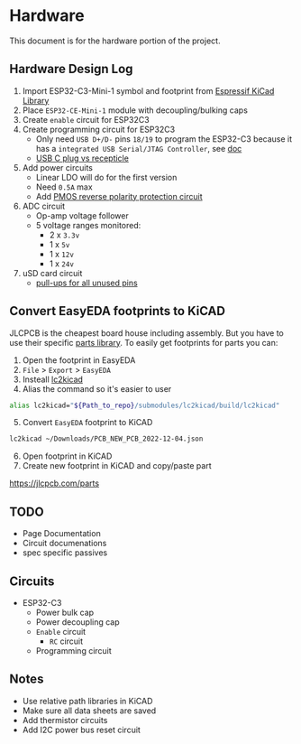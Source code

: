 # Hardware

This document is for the hardware portion of the project.

## Hardware Design Log
1. Import ESP32-C3-Mini-1 symbol and footprint from [Espressif KiCad Library](https://github.com/espressif/kicad-libraries)
2. Place `ESP32-CE-Mini-1` module with decoupling/bulking caps
3. Create `enable` circuit for ESP32C3
4. Create programming circuit for ESP32C3
    - Only need `USB D+/D-` pins `18/19` to program the ESP32-C3 because it has a `integrated USB Serial/JTAG Controller`, see [doc](https://docs.espressif.com/projects/esp-idf/en/latest/esp32c3/api-guides/usb-serial-jtag-console.html)
    - [USB C plug vs recepticle](https://www.arrow.com/en/research-and-events/articles/usb-technology-c-plug-and-receptacle-pinouts)
5. Add power circuits
    - Linear LDO will do for the first version
    - Need `0.5A` max
    - Add [PMOS reverse polarity protection circuit](https://components101.com/articles/design-guide-pmos-mosfet-for-reverse-voltage-polarity-protection)
6. ADC circuit
    - Op-amp voltage follower
    - 5 voltage ranges monitored:
        - 2 x `3.3v`
        - 1 x `5v`
        - 1 x `12v`
        - 1 x `24v`
7. uSD card circuit
    - [pull-ups for all unused pins](https://electronics.stackexchange.com/questions/39571/how-to-do-pulling-up-or-down-correctly-when-interfacing-a-microsd-card)


## Convert EasyEDA footprints to KiCAD
JLCPCB is the cheapest board house including assembly.  But you have to use their specific [parts library](https://jlcpcb.com/parts). To easily get footprints for parts you can:
1. Open the footprint in EasyEDA
2. `File` > `Export` > `EasyEDA`
3. Insteall [lc2kicad](https://github.com/RigoLigoRLC/LC2KiCad)
4. Alias the command so it's easier to user
```bash
alias lc2kicad="${Path_to_repo}/submodules/lc2kicad/build/lc2kicad"
```
5. Convert `EasyEDA` footprint to KiCAD
```bash
lc2kicad ~/Downloads/PCB_NEW_PCB_2022-12-04.json
```
6. Open footprint in KiCAD
7. Create new footprint in KiCAD and copy/paste part

https://jlcpcb.com/parts

## TODO
- Page Documentation
- Circuit documenations
- spec specific passives

## Circuits
- ESP32-C3
    - Power bulk cap
    - Power decoupling cap
    - `Enable` circuit
        - `RC` circuit
    - Programming circuit

## Notes
- Use relative path libraries in KiCAD
- Make sure all data sheets are saved
- Add thermistor circuits
- Add I2C power bus reset circuit